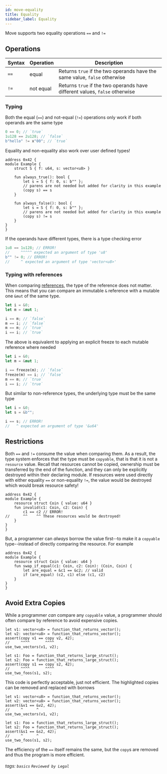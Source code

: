 ```yaml
---
id: move-equality
title: Equality
sidebar_label: Equality
---
```


Move supports two equality operations `==` and `!=`

## Operations

| Syntax   | Operation | Description
| -------- | ----------|------------
| `==`     | equal     | Returns `true` if the two operands have the same value, `false` otherwise
| `!=`     | not equal | Returns `true` if the two operands have different values, `false` otherwise

### Typing

Both the equal (`==`) and not-equal (`!=`) operations only work if both operands are the same type

```rust
0 == 0; // `true`
1u128 == 2u128; // `false`
b"hello" != x"00"; // `true`
```

Equality and non-equality also work over user defined types!

```rust=
address 0x42 {
module Example {
    struct S { f: u64, s: vector<u8> }

    fun always_true(): bool {
        let s = S { f: 0, s: b"" };
        // parens are not needed but added for clarity in this example
        (copy s) == s
    }

    fun always_false(): bool {
        let s = S { f: 0, s: b"" };
        // parens are not needed but added for clarity in this example
        (copy s) != s
    }
}
}
```

If the operands have different types, there is a type checking error

```rust
1u8 == 1u128; // ERROR!
//     ^^^^^ expected an argument of type 'u8'
b"" != 0; // ERROR!
//     ^ expected an argument of type 'vector<u8>'
```

### Typing with references

When comparing [references](./references.md), the type of the reference does not matter. This means that you can compare an immutable `&` reference with a mutable one `&mut` of the same type.

```rust
let i = &0;
let m = &mut 1;

i == m; // `false`
m == i; // `false`
m == m; // `true`
i == i; // `true`
```

The above is equivalent to applying an explicit freeze to each mutable reference where needed

```rust
let i = &0;
let m = &mut 1;

i == freeze(m); // `false`
freeze(m) == i; // `false`
m == m; // `true`
i == i; // `true`
```

But similar to non-reference types, the underlying type must be the same type

```rust
let i = &0;
let s = &b"";

i == s; // ERROR!
//   ^ expected an argument of type '&u64'
```

## Restrictions

Both `==` and `!=` consume the value when comparing them. As a result, the type system enforces that the type must be `copyable`, that is that it is not a `resource` value. Recall that resources cannot be copied, ownership must be transferred by the end of the function, and they can only be explicitly destroyed within their declaring module. If resources were used directly with either equality `==` or non-equality `!=`, the value would be destroyed which would break resource safety!

```rust=
address 0x42 {
module Example {
    resource struct Coin { value: u64 }
    fun invalid(c1: Coin, c2: Coin) {
        c1 == c2 // ERROR!
//      ^^    ^^ These resources would be destroyed!
    }
}
}
```

But, a programmer can *always* borrow the value first--to make it a `copyable` type--instead of directly comparing the resource. For example

```rust=
address 0x42 {
module Example {
    resource struct Coin { value: u64 }
    fun swap_if_equal(c1: Coin, c2: Coin): (Coin, Coin) {
        let are_equal = &c1 == &c2; // valid
        if (are_equal) (c2, c1) else (c1, c2)
    }
}
}
```

## Avoid Extra Copies

While a programmer *can* compare any `copyable` value, a programmer should often compare by reference to avoid expensive copies.

```rust=
let v1: vector<u8> = function_that_returns_vector();
let v2: vector<u8> = function_that_returns_vector();
assert(copy v1 == copy v2, 42);
//     ^^^^       ^^^^
use_two_vectors(v1, v2);

let s1: Foo = function_that_returns_large_struct();
let s2: Foo = function_that_returns_large_struct();
assert(copy s1 == copy s2, 42);
//     ^^^^       ^^^^
use_two_foos(s1, s2);
```

This code is perfectly acceptable, just not efficient. The highlighted copies can be removed and replaced with borrows

```rust=
let v1: vector<u8> = function_that_returns_vector();
let v2: vector<u8> = function_that_returns_vector();
assert(&v1 == &v2, 42);
//     ^      ^
use_two_vectors(v1, v2);

let s1: Foo = function_that_returns_large_struct();
let s2: Foo = function_that_returns_large_struct();
assert(&s1 == &s2, 42);
//     ^      ^
use_two_foos(s1, s2);
```

The efficiency of the `==` itself remains the same, but the `copy`s are removed and thus the program is more efficient.

###### tags: `basics` `Reviewed by Legal`
